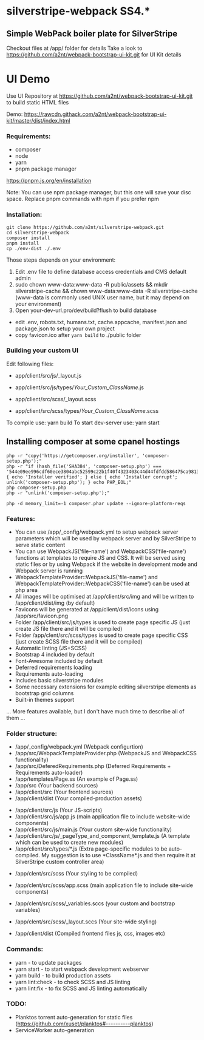 # silverstripe-webpack SS4.\*

## Simple WebPack boiler plate for SilverStripe

Checkout files at /app/ folder for details
Take a look to https://github.com/a2nt/webpack-bootstrap-ui-kit.git for UI Kit details

# UI Demo

Use UI Repository at https://github.com/a2nt/webpack-bootstrap-ui-kit.git to build static HTML files

Demo: https://rawcdn.githack.com/a2nt/webpack-bootstrap-ui-kit/master/dist/index.html

### Requirements:

-   composer
-   node
-   yarn
-   pnpm package manager

https://pnpm.js.org/en/installation

Note: You can use npm package manager, but this one will save your disc space. Replace pnpm commands with npm if you prefer npm

### Installation:

```
git clone https://github.com/a2nt/silverstripe-webpack.git
cd silverstripe-webpack
composer install
pnpm install
cp ./env-dist ./.env
```

Those steps depends on your environment:

1. Edit .env file to define database access credentials and CMS default admin
2. sudo chown www-data:www-data -R public/assets && mkdir silverstripe-cache && chown www-data:www-data -R silverstripe-cache (www-data is commonly used UNIX user name, but it may depend on your environment)
3. Open your-dev-url.pro/dev/build?flush to build database

-   edit .env, robots.txt, humans.txt, cache.appcache, manifest.json and package.json to setup your own project
-   copy favicon.ico after `yarn build` to ./public folder

### Building your custom UI

Edit following files:

-   app/client/src/js/\_layout.js
-   app/client/src/js/types/_Your_Custom_ClassName_.js

-   app/client/src/scss/\_layout.scss
-   app/client/src/scss/types/_Your_Custom_ClassName_.scss

To compile use: yarn build
To start dev-server use: yarn start

## Installing composer at some cpanel hostings

```
php -r "copy('https://getcomposer.org/installer', 'composer-setup.php');"
php -r "if (hash_file('SHA384', 'composer-setup.php') === '544e09ee996cdf60ece3804abc52599c22b1f40f4323403c44d44fdfdd586475ca9813a858088ffbc1f233e9b180f061') { echo 'Installer verified'; } else { echo 'Installer corrupt'; unlink('composer-setup.php'); } echo PHP_EOL;"
php composer-setup.php
php -r "unlink('composer-setup.php');"

php -d memory_limit=-1 composer.phar update --ignore-platform-reqs
```

### Features:

-   You can use /app/\_config/webpack.yml to setup webpack server parameters which will be used by webpack server and by SilverStripe to serve static content
-   You can use WebpackJS('file-name') and WebpackCSS('file-name') functions at templates to require JS and CSS. It will be served using static files or by using Webpack if the website in development mode and Webpack server is running
-   WebpackTemplateProvider::WebpackJS('file-name') and WebpackTemplateProvider::WebpackCSS('file-name') can be used at php area
-   All images will be optimised at /app/client/src/img and will be written to /app/client/dist/img (by default)
-   Favicons will be generated at /app/client/dist/icons using /app/src/favicon.png
-   Folder /app/client/src/js/types is used to create page specific JS (just create JS file there and it will be compiled)
-   Folder /app/clent/src/scss/types is used to create page specific CSS (just create SCSS file there and it will be compiled)
-   Automatic linting (JS+SCSS)
-   Bootstrap 4 included by default
-   Font-Awesome included by default
-   Deferred requirements loading
-   Requirements auto-loading
-   Includes basic silverstripe modules
-   Some necessary extensions for example editing silverstripe elements as bootstrap grid columns
-   Built-in themes support

... More features available, but I don't have much time to describe all of them ...

### Folder structure:

-   /app/\_config/webpack.yml (Webpack configurtion)
-   /app/src/WebpackTemplateProvider.php (WebpackJS and WebpackCSS functionality)
-   /app/src/DeferedRequirements.php (Deferred Requirements + Requirements auto-loader)
-   /app/templates/Page.ss (An example of Page.ss)
-   /app/src (Your backend sources)
-   /app/client/src (Your frontend sources)
-   /app/client/dist (Your compiled-production assets)

*   /app/client/src/js (Your JS-scripts)
*   /app/client/src/js/app.js (main application file to include website-wide components)
*   /app/client/src/js/main.js (Your custom site-wide functionality)
*   /app/client/src/js/\_pageType_and_component_template.js (A template which can be used to create new modules)
*   /app/client/src/types/*.js (Extra page-specific modules to be auto-compiled. My suggestion is to use *ClassName\*.js and then require it at SilverStripe custom controller area)

-   /app/clent/src/scss (Your styling to be compiled)
-   /app/clent/src/scss/app.scss (main application file to include site-wide components)
-   /app/clent/src/scss/\_variables.sccs (your custom and bootstrap variables)
-   /app/clent/src/scss/\_layout.sccs (Your site-wide styling)

-   /app/client/dist (Compiled frontend files js, css, images etc)

### Commands:

-   yarn - to update packages
-   yarn start - to start webpack development webserver
-   yarn build - to build production assets
-   yarn lint:check - to check SCSS and JS linting
-   yarn lint:fix - to fix SCSS and JS linting automatically

### TODO:

-   Planktos torrent auto-generation for static files (https://github.com/xuset/planktos#----------planktos)
-   ServiceWorker auto-generation
